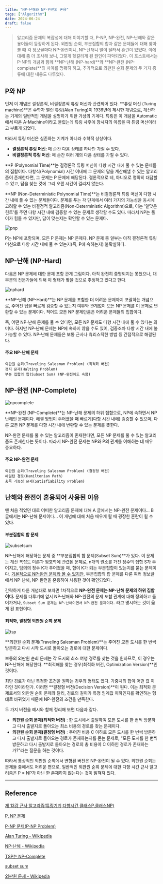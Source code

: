 ```yaml
---
title: "NP-난해와 NP-완전의 혼용"
tags: ["Algorithm"]
date: 2024-06-24
draft: false
---
```


> 알고리즘 문제의 복잡성에 대해 이야기할 때, P-NP, NP-완전, NP-난해와 같은 용어들이 등장하게 된다. 외판원 순회, 부분집합의 합과 같은 문제들에 대해 찾아볼 때 각 정보글마다 NP-완전이니, NP-난해니 말이 달라서 혼란이 있었다. 이에 대해 좀 더 조사해 보니, 그렇게 헷갈리게 된 원인이 파악되었다. 이 포스트에서는 P-NP의 개념과 함께 **NP-난해 (NP-hard)**와 **NP-완전 (NP-complete)**의 차이를 명확히 하고, 추가적으로 외판원 순회 문제의 두 가지 종류에 대한 내용도 다루었다.

## P와 NP

먼저 이 개념은 결정론적, 비결정론적 튜링 머신과 관련되어 있다. **튜링 머신 (Turing machine)**은 수학자 앨런 튜링(Alan Turing)이 1936년에 제시한 개념으로, 계산하는 기계의 일반적인 개념을 설명하기 위한 가상의 기계다. 튜링은 이 개념을 Automatic에서 따온 A-Machine이라고 불렀는데 튜링 사후에 창시자의 이름을 따 튜링 머신이라고 부르게 되었다.

따라서 튜링 머신은 실존하는 기계가 아니라 수학적 상상이다.

- **결정론적 튜링 머신**: 매 순간 다음 상태를 하나만 가질 수 있다.
- **비결정론적 튜링 머신**: 매 순간 여러 개의 다음 상태를 가질 수 있다.

**P (Polynomial Time)**는 결정론적 튜링 머신이 다항 시간 내에 풀 수 있는 문제들의 집합이다. 다항식(Polynomial) 시간 이내에 그 문제의 답을 계산해낼 수 있는 알고리즘이 존재한다면, 그 문제는 P 문제에 해당된다. 결론적으로 네, 아니오로 명확히 대답할 수 있고, 답을 찾는 것에 그리 오랜 시간이 걸리지 않는다.

**NP (Non-Deterministic Polynomial Time)**는 비결정론적 튜링 머신이 다항 시간 내에 풀 수 있는 문제들이다. 문제를 푸는 각 단계에서 여러 가지의 가능성을 동시에 고려할 수 있는 비결정적 알고리즘(Non-Deterministic Algorithm)으로, 이는 '알맞은 힌트'를 주면 다항 시간 내에 검증할 수 있는 문제로 생각할 수도 있다. 따라서 NP는 풀이가 힘들 수 있지만, 답이 맞는지는 확인할 수 있는 문제다.

<img alt='pnp' src='https://raw.githubusercontent.com/yhuj79/blog-assets/main/240624/pnp.png'>

P는 NP에 포함되며, 모든 P 문제는 NP 문제다. NP 문제 중 일부는 아직 결정론적 튜링 머신으로 다항 시간 내에 풀 수 있는지(즉, P에 속하는지) 불확실하다.

## NP-난해 (NP-Hard)

다음은 NP 문제에 대한 문제 포함 관계 그림이다. 아직 완전히 증명되지는 못했으나, 대부분의 전문가들에 의해 이 형태가 맞을 것으로 추정하고 있다고 한다.

<img alt='nphard' src='https://raw.githubusercontent.com/yhuj79/blog-assets/main/240624/nphard.png'>

**NP-난해 (NP-Hard)**는 NP 문제를 포함한 더 어려운 문제까지 포괄하는 개념으로, 주어진 답을 빠르게 검증할 수 있는지 여부와 관계없이 모든 NP 문제를 이 문제로 변환할 수 있는 문제이다. 적어도 모든 NP 문제만큼은 어려운 문제들의 집합이다.

즉, 어떤 NP-난해 문제를 풀 수 있다면, 모든 NP 문제도 다항 시간 내에 풀 수 있다는 의미다. 하지만 NP-난해 문제는 NP에 속하지 않을 수도 있어, 검증조차 다항 시간 내에 불가능할 수 있다. NP-난해 문제들은 보통 근사나 휴리스틱한 방법 등 간접적으로 해결된다.

#### 주요 NP-난해 문제

    외판원 순회(Traveling Salesman Problem) (최적화 버전)
    정지 문제(Halting Problem)
    부분 집합의 합(Subset Sum) (NP-완전에도 속함)

## NP-완전 (NP-Complete)

<img alt='npcomplete' src='https://raw.githubusercontent.com/yhuj79/blog-assets/main/240624/npcomplete.png'>

**NP-완전 (NP-Complete)**는 NP-난해 문제의 하위 집합으로, NP에 속하면서 NP 난해인 문제이다. 해결 방법이 주어졌을 때 빠르게(다항 시간 내에) 검증할 수 있으며, 다른 모든 NP 문제를 다항 시간 내에 변환할 수 있는 문제를 뜻한다.

NP-완전 문제를 풀 수 있는 알고리즘이 존재한다면, 모든 NP 문제를 풀 수 있는 알고리즘도 존재한다는 뜻이다. 따라서 NP-완전 문제는 NP와 P의 관계를 이해하는 데 매우 중요하다.

#### 주요 NP-완전 문제

    외판원 순회(Traveling Salesman Problem) (결정형 버전)
    해밀턴 경로(Hamiltonian Path)
    충족 가능성 문제(Satisfiability Problem)

## 난해와 완전이 혼용되어 사용된 이유

맨 처음 적었던 대로 어떠한 알고리즘 문제에 대해 A 글에서는 NP-완전 문제이다... B 글에서는 NP-난해 문제이다... 이 개념에 대해 처음 배우게 될 때 굉장한 혼란이 될 수 있다.

#### 부분집합의 합 문제

<img alt='subsetsum' src='https://raw.githubusercontent.com/yhuj79/blog-assets/main/240624/subsetsum.png'>

NP-난해에 해당하는 문제 중 **부분집합의 합 문제(Subset Sum)**가 있다. 이 문제는 계산 복잡도 이론과 암호학에 관련된 문제로, n개의 원소를 가진 정수의 집합 S가 주어지고, 임의의 정수 K가 주어졌을 때, 합이 K가 되는 부분집합이 있는지를 묻는 문제이다. [기본적으로 NP-완전 문제라 볼 수 있지만](https://www.geeksforgeeks.org/subset-sum-is-np-complete/), 부분집합의 합 문제를 다룬 여러 정보글에서 NP-난해, NP-완전을 혼용하여 사용한 것이 확인되었다.

간략하게 다룬 개념대로 보자면 1차적으로 **NP-완전 문제는 NP-난해 문제의 하위 집합이다.** 문제를 다루기에 앞서 NP-난해와 NP-완전의 문제 포함 관계에 대해 정의하고 들어가거나, `Subset Sum 문제는 NP-난해이면서 NP-완전 문제이다.` 라고 명시하는 것이 옳게 된 표현이다.

#### 최적화, 결정형 외판원 순회 문제

<img alt='tsp' src='https://raw.githubusercontent.com/yhuj79/blog-assets/main/240624/tsp.png'>

**외판원 순회 문제(Traveling Salesman Problem)**는 주어진 모든 도시를 한 번씩 방문하고 다시 시작 도시로 돌아오는 경로에 대한 문제이다.

보통의 외판원 순회 문제는 각 도시의 최소 여행 경로를 찾는 것을 원하므로, 이 경우는 NP-난해에 해당한다. **최적해를 찾는 경우(최적화 버전, Optimization Version)**인 것이다.

최단 경로가 아닌 특정한 조건을 원하는 경우의 형태도 있다. 가중치의 합이 어떤 값 이하인 것이라던가. 이러면 **결정형 버전(Decision Version)**이 된다. 이는 최적화 문제로서의 외판원 순회 문제와 달리, 경로의 길이가 특정 임계값 이하인지를 확인하는 형태로 바뀌었기 때문에 NP-완전의 조건을 만족한다.

두 가지 버전을 예시와 함께 정리해 보면 다음과 같다.

- **외판원 순회 문제(최적화 버전)** : 한 도시에서 출발하여 모든 도시를 한 번씩 방문하고 다시 출발지로 돌아오는 최소 비용의 경로를 찾는 문제이다.
- **외판원 순회 문제(결정형 버전)** : 주어진 비용 C 이하로 모든 도시를 한 번씩 방문하고 다시 출발지로 돌아오는 경로가 존재하는지를 묻는 문제로, "모든 도시를 한 번씩 방문하고 다시 출발지로 돌아오는 경로의 총 비용이 C 이하인 경로가 존재하는가?"라는 질문을 하는 것이다.

따라서 통상적인 외판원 순회에서 변형된 버전은 NP-완전이 될 수 있다. 외판원 순회는 문제들 중에서도 어려운 편으로, 일반적인 외판원 순회 문제에 대한 다항 시간 근사 알고리즘은 P = NP가 아닌 한 존재하지 않는다는 것이 밝혀져 있다.

---

## Reference

[제 13강 근사 알고리즘(튜링기계,다항시간,클래스P,클래스NP)](https://3catpapa.tistory.com/53)

[P, NP 문제](https://optboy.github.io/programming/2020/04/03/P_NP.html)

[P-NP 문제(P-NP Problem)](https://velog.io/@hysong/%EC%95%8C%EA%B3%A0%EB%A6%AC%EC%A6%98-P-NP-%EB%AC%B8%EC%A0%9CP-NP-Problem)

[Alan Turing - Wikipedia](https://en.wikipedia.org/wiki/Alan_Turing)

[NP-난해 - Wikipedia](https://ko.wikipedia.org/wiki/NP-%EB%82%9C%ED%95%B4)

[TSP는 NP-Complete](https://zeddios.tistory.com/176)

[subset sum](https://sevity.tistory.com/16)

[외판원 문제 - Wikipedia](https://ko.wikipedia.org/wiki/%EC%99%B8%ED%8C%90%EC%9B%90_%EB%AC%B8%EC%A0%9C)
